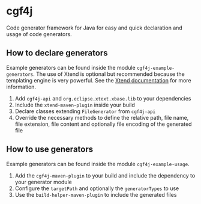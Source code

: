 # cgf4j

Code generator framework for Java for easy and quick declaration and usage of code generators.

## How to declare generators

Example generators can be found inside the module `cgf4j-example-generators`. The use of Xtend is optional but recommended because the templating engine is very powerful. See the [Xtend documentation](https://www.eclipse.org/xtend/documentation/203_xtend_expressions.html#templates) for more information.

1. Add `cgf4j-api` and `org.eclipse.xtext.xbase.lib` to your dependencies
2. Include the `xtend-maven-plugin` inside your build
3. Declare classes extending `FileGenerator` from `cgf4j-api`
4. Override the necessary methods to define the relative path, file name, file extension, file content and optionally file encoding of the generated file

## How to use generators

Example generators can be found inside the module `cgf4j-example-usage`.

1. Add the `cgf4j-maven-plugin` to your build and include the dependency to your generator module
2. Configure the `targetPath` and optionally the `generatorTypes` to use
3. Use the `build-helper-maven-plugin` to include the generated files
